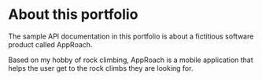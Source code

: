 # About this portfolio

The sample API documentation in this portfolio is about a fictitious software product called AppRoach. 

Based on my hobby of rock climbing, AppRoach is a mobile application that helps the user get to the rock climbs they are looking for.
